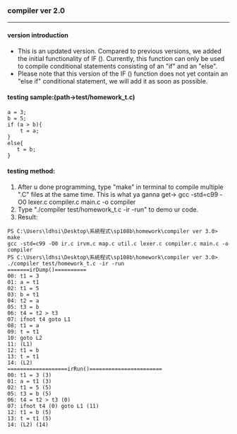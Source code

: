 ### compiler ver 2.0
***
#### version introduction
* This is an updated version. Compared to previous versions, we added the initial functionality of IF (). Currently, this function can only be used to compile conditional statements consisting of an "if" and an "else".
* Please note that this version of the IF () function does not yet contain an "else if" conditional statement, we will add it as soon as possible.
#### testing sample:(path->test/homework_t.c)
```
a = 3;
b = 5;
if (a > b){
    t = a;
}
else{
   t = b;
}
```

#### testing method:
1. After u done programming, type "make" in terminal to compile multiple ".C" files at the same time.
    This is what ya ganna get-> gcc -std=c99 -O0 lexer.c compiler.c main.c -o compiler
2. Type "./compiler test/homework_t.c -ir -run" to demo ur code.
3. Result:
```
PS C:\Users\ldhsi\Desktop\系統程式\sp108b\homework\compiler ver 3.0> make
gcc -std=c99 -O0 ir.c irvm.c map.c util.c lexer.c compiler.c main.c -o compiler
PS C:\Users\ldhsi\Desktop\系統程式\sp108b\homework\compiler ver 3.0> ./compiler test/homework_t.c -ir -run
=======irDump()==========
00: t1 = 3
01: a = t1
02: t1 = 5
03: b = t1
04: t2 = a
05: t3 = b
06: t4 = t2 > t3
07: ifnot t4 goto L1
08: t1 = a
09: t = t1
10: goto L2
11: (L1)
12: t1 = b
13: t = t1
14: (L2)
===================irRun()=======================
00: t1 = 3 (3)
01: a = t1 (3)
02: t1 = 5 (5)
05: t3 = b (5)
06: t4 = t2 > t3 (0)
07: ifnot t4 (0) goto L1 (11)
12: t1 = b (5)
13: t = t1 (5)
14: (L2) (14)
```
